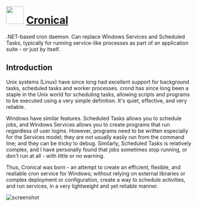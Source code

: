 ﻿# <img src="https://cdn.jsdelivr.net/gh/chtof/chocolatey-packages/automatic/cronical/cronical.png" width="48" height="48"/> [Cronical](https://chocolatey.org/packages/cronical)

.NET-based cron daemon. Can replace Windows Services and Scheduled Tasks, typically for running service-like processes as part of an application suite - or just by itself.

## Introduction
Unix systems (Linux) have since long had excellent support for background tasks, scheduled tasks and worker processes. crond has since long been a staple in the Unix world for scheduling tasks, allowing scripts and programs to be executed using a very simple definition. It's quiet, effective, and very reliable.

Windows have similar features. Scheduled Tasks allows you to schedule jobs, and Windows Services allows you to create programs that run regardless of user logins. However, programs need to be written especially for the Services model; they are not usually easily run from the command line; and they can be tricky to debug. Similarly, Scheduled Tasks is relatively complex, and I have personally found that jobs sometimes stop running, or don't run at all - with little or no warning.

Thus, Cronical was born - an attempt to create an efficient, flexible, and realiable cron service for Windows; without relying on external libraries or complex deployment or configuration, create a way to schedule activities, and run services, in a very lightweight and yet reliable manner.

![screenshot](https://cdn.jsdelivr.net/gh/chtof/chocolatey-packages/automatic/cronical/screenshot.png)
